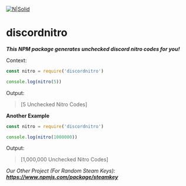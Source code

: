 [![N|Solid](https://cdn.discordapp.com/attachments/766720740677517332/787039404727599184/twitch-follow-us-on-twitch-BG_1.png)](https://twitch.tv/uhFinn)

# discordnitro
**_This NPM package generates unchecked discord nitro codes for you!_**

Context:
```js
const nitro = require('discordnitro')

console.log(nitro(5))
```
Output:
> [5 Unchecked Nitro Codes]


__Another Example__
```js
const nitro = require('discordnitro')

console.log(nitro(1000000))
```
Output:
> [1,000,000 Unchecked Nitro Codes]

*Our Other Project (For Random Steam Keys):*
***https://www.npmjs.com/package/steamkey***
